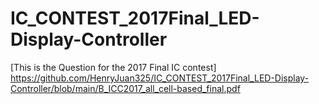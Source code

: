 # IC_CONTEST_2017Final_LED-Display-Controller
[This is the Question for the 2017 Final IC contest] https://github.com/HenryJuan325/IC_CONTEST_2017Final_LED-Display-Controller/blob/main/B_ICC2017_all_cell-based_final.pdf

